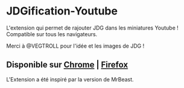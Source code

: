 # JDGification-Youtube
L'extension qui permet de rajouter JDG dans les miniatures Youtube ! 
Compatible sur tous les navigateurs.

Merci à @VEGTROLL pour l'idée et les images de JDG !

## Disponible sur [Chrome](https://chrome.google.com/webstore/detail/jdgification-youtube/nicdnfdebgfblfabhlmgikmbeabjjajf) | [Firefox](https://addons.mozilla.org/fr/firefox/addon/jdgification-youtube/)

L'Extension a été inspiré par la version de MrBeast.
